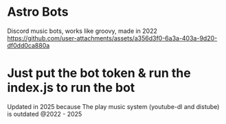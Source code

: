 # Astro Bots
 Discord music bots, works like groovy, made in 2022
 https://github.com/user-attachments/assets/a356d3f0-6a3a-403a-9d20-df0dd0ca880a
 
# Just put the bot token & run the index.js to run the bot

Updated in 2025 because
The play music system (youtube-dl  and distube) is outdated
@2022 - 2025

